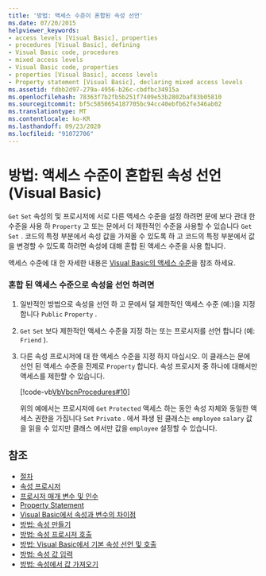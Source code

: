 ```yaml
---
title: '방법: 액세스 수준이 혼합된 속성 선언'
ms.date: 07/20/2015
helpviewer_keywords:
- access levels [Visual Basic], properties
- procedures [Visual Basic], defining
- Visual Basic code, procedures
- mixed access levels
- Visual Basic code, properties
- properties [Visual Basic], access levels
- Property statement [Visual Basic], declaring mixed access levels
ms.assetid: fdbb2d97-279a-4956-b26c-cbdfbc34915a
ms.openlocfilehash: 78363f7b2fb5b251f7409e53b2802baf83b05810
ms.sourcegitcommit: bf5c5850654187705bc94cc40ebfb62fe346ab02
ms.translationtype: MT
ms.contentlocale: ko-KR
ms.lasthandoff: 09/23/2020
ms.locfileid: "91072706"
---
```

# <a name="how-to-declare-a-property-with-mixed-access-levels-visual-basic"></a>방법: 액세스 수준이 혼합된 속성 선언(Visual Basic)

`Get` `Set` 속성의 및 프로시저에 서로 다른 액세스 수준을 설정 하려면 문에 보다 관대 한 수준을 사용 하 `Property` 고 또는 문에서 더 제한적인 수준을 사용할 수 있습니다 `Get` `Set` . 코드의 특정 부분에서 속성 값을 가져올 수 있도록 하 고 코드의 특정 부분에서 값을 변경할 수 있도록 하려면 속성에 대해 혼합 된 액세스 수준을 사용 합니다.  
  
 액세스 수준에 대 한 자세한 내용은 [Visual Basic의 액세스 수준](../declared-elements/access-levels.md)을 참조 하세요.  
  
### <a name="to-declare-a-property-with-mixed-access-levels"></a>혼합 된 액세스 수준으로 속성을 선언 하려면  
  
1. 일반적인 방법으로 속성을 선언 하 고 문에서 덜 제한적인 액세스 수준 (예:)을 지정 합니다 `Public` `Property` .  
  
2. `Get` `Set` 보다 제한적인 액세스 수준을 지정 하는 또는 프로시저를 선언 합니다 (예: `Friend` ).  
  
3. 다른 속성 프로시저에 대 한 액세스 수준을 지정 하지 마십시오. 이 클래스는 문에 선언 된 액세스 수준을 전제로 `Property` 합니다. 속성 프로시저 중 하나에 대해서만 액세스를 제한할 수 있습니다.  
  
     [!code-vb[VbVbcnProcedures#10](~/samples/snippets/visualbasic/VS_Snippets_VBCSharp/VbVbcnProcedures/VB/Class1.vb#10)]  
  
     위의 예에서는 프로시저에 `Get` `Protected` 액세스 하는 동안 속성 자체와 동일한 액세스 권한을 가집니다 `Set` `Private` . 에서 파생 된 클래스는 `employee` `salary` 값을 읽을 수 있지만 클래스 에서만 값을 `employee` 설정할 수 있습니다.  
  
## <a name="see-also"></a>참조

- [절차](./index.md)
- [속성 프로시저](./property-procedures.md)
- [프로시저 매개 변수 및 인수](./procedure-parameters-and-arguments.md)
- [Property Statement](../../../language-reference/statements/property-statement.md)
- [Visual Basic에서 속성과 변수의 차이점](./differences-between-properties-and-variables.md)
- [방법: 속성 만들기](./how-to-create-a-property.md)
- [방법: 속성 프로시저 호출](./how-to-call-a-property-procedure.md)
- [방법: Visual Basic에서 기본 속성 선언 및 호출](./how-to-declare-and-call-a-default-property.md)
- [방법: 속성 값 입력](./how-to-put-a-value-in-a-property.md)
- [방법: 속성에서 값 가져오기](./how-to-get-a-value-from-a-property.md)
